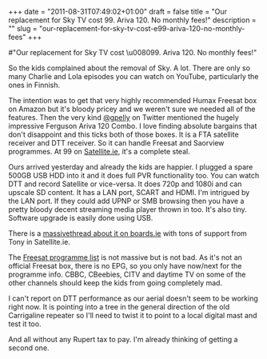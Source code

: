 +++
date = "2011-08-31T07:49:02+01:00"
draft = false
title = "Our replacement for Sky TV cost 99. Ariva 120. No monthly fees!"
description = ""
slug = "our-replacement-for-sky-tv-cost-e99-ariva-120-no-monthly-fees"
+++

#"Our replacement for Sky TV cost \u008099. Ariva 120. No monthly fees!"


 So the kids complained about the removal of Sky. A lot. There are only so many Charlie and Lola episodes you can watch on YouTube, particularly the ones in Finnish. <p /><div>The intention was to get that very highly recommended Humax Freesat box on Amazon but it&#39;s bloody pricey and we weren&#39;t sure we needed all of the features. Then the very kind <a href="http://twitter.com/gpelly">@gpelly</a> on Twitter mentioned the hugely impressive Ferguson Ariva 120 Combo. I love finding absolute bargains that don&#39;t disappoint and this ticks both of those boxes. It is a FTA satellite receiver and DTT receiver. So it can handle Freesat and Saorview programmes. At 99 on <a href="https://www.satellite.ie/acatalog/HD_Ariva_120_Combo_Box.html#aFerguson120Combo">Satellite.ie</a>, it&#39;s a complete steal.</div> <p /><div>Ours arrived yesterday and already the kids are happier. I plugged a spare 500GB USB HDD into it and it does full PVR functionality too. You can watch DTT and record Satellite or vice-versa. It does 720p and 1080i and can upscale SD content. It has a LAN port, SCART and HDMI. I&#39;m intrigued by the LAN port. If they could add UPNP or SMB browsing then you have a pretty bloody decent streaming media player thrown in too. It&#39;s also tiny. Software upgrade is easily done using USB.</div> <p /><div>There is a <a href="http://www.boards.ie/vbulletin/showthread.php?t=2056284276">massivethread about it on boards.ie</a> with tons of support from Tony in Satellite.ie.</div><p /><div>The <a href="http://www.freesat.co.uk/">Freesat programme list</a> is not massive but is not bad. As it&#39;s not an official Freesat box, there is no EPG, so you only have now/next for the programme info. CBBC, CBeebies, CITV and daytime TV on some of the other channels should keep the kids from going completely mad.</div> <p /><div>I can&#39;t report on DTT performance as our aerial doesn&#39;t seem to be working right now. It is pointing into a tree in the general direction of the old Carrigaline repeater so I&#39;ll need to twist it to point to a local digital mast and test it too.</div> <p /><div>And all without any Rupert tax to pay. I&#39;m already thinking of getting a second one.</div>
 